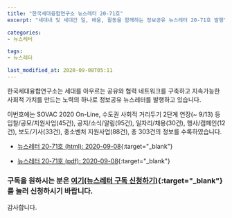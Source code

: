 ```yaml
---
title: "한국세대융합연구소 뉴스레터 20-71호"
excerpt: "세대내 및 세대간 일, 배움, 활동을 함께하는 정보공유 뉴스레터 20-71호 발행" 

categories:
- 뉴스레터

tags:
- 뉴스레터

last_modified_at: 2020-09-08T05:11
---
```


한국세대융합연구소는 세대를 아우르는 공유와 협력 네트워크를 구축하고 지속가능한 사회적 가치를 만드는 노력의 하나로 정보공유 뉴스레터를 발행하고 있습니다.

이번호에는 SOVAC 2020 On-Line, 수도권 사회적 거리두기 2단계 연장(~ 9/13) 등 입찰/공모/지원사업(45건), 공지/소식/알림(95건), 일자리/채용(30건), 행사/캠페인(12건), 보도/기사(33건), 중소벤처 지원사업(88건), 총 303건의 정보를 수록하였습니다.

* [뉴스레터 20-71호 (html): 2020-09-08](https://gcrcenter.github.io/assets/htmls/gcrc_news_letter_20200908.html){:target="_blank"}

* [뉴스레터 20-71호 (pdf): 2020-09-08](https://gcrcenter.github.io/assets/pdfs/news_letter_20200908.pdf){:target="_blank"}


### 구독을 원하시는 분은 [여기(뉴스레터 구독 신청하기)](https://forms.gle/MJ5gVHCdunBXXWVB7){:target="_blank"} 를 눌러 신청하시기 바랍니다.


감사합니다.